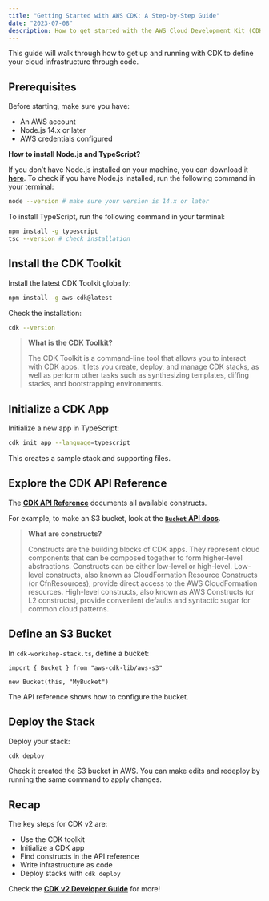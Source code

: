 ```yaml
---
title: "Getting Started with AWS CDK: A Step-by-Step Guide"
date: "2023-07-08"
description: How to get started with the AWS Cloud Development Kit (CDK) to define cloud infrastructure through code. Covers initializing a CDK app, finding constructs in the API reference, writing infrastructure code, and deploying stacks using the CDK toolkit.
---
```


This guide will walk through how to get up and running with CDK to define your cloud infrastructure through code.

## **Prerequisites**

Before starting, make sure you have:

- An AWS account
- Node.js 14.x or later
- AWS credentials configured

**How to install Node.js and TypeScript?**

If you don’t have Node.js installed on your machine, you can download it **[here](https://nodejs.org/en/download)**. To check if you have Node.js installed, run the following command in your terminal:

```bash
node --version # make sure your version is 14.x or later
```

To install TypeScript, run the following command in your terminal:

```bash
npm install -g typescript
tsc --version # check installation
```

## **Install the CDK Toolkit**

Install the latest CDK Toolkit globally:

```bash
npm install -g aws-cdk@latest
```

Check the installation:

```bash
cdk --version
```

> **What is the CDK Toolkit?**
>
> The CDK Toolkit is a command-line tool that allows you to interact with CDK apps. It lets you create, deploy, and manage CDK stacks, as well as perform other tasks such as synthesizing templates, diffing stacks, and bootstrapping environments.

## **Initialize a CDK App**

Initialize a new app in TypeScript:

```bash
cdk init app --language=typescript
```

This creates a sample stack and supporting files.

## **Explore the CDK API Reference**

The **[CDK API Reference](https://docs.aws.amazon.com/cdk/api/v2/)** documents all available constructs.

For example, to make an S3 bucket, look at the **[`Bucket` API docs](https://docs.aws.amazon.com/cdk/api/v2/docs/aws-cdk-lib.aws_s3.Bucket.html)**.

> **What are constructs?**
>
> Constructs are the building blocks of CDK apps. They represent cloud components that can be composed together to form higher-level abstractions. Constructs can be either low-level or high-level. Low-level constructs, also known as CloudFormation Resource Constructs (or CfnResources), provide direct access to the AWS CloudFormation resources. High-level constructs, also known as AWS Constructs (or L2 constructs), provide convenient defaults and syntactic sugar for common cloud patterns.

## **Define an S3 Bucket**

In `cdk-workshop-stack.ts`, define a bucket:

```tsx
import { Bucket } from "aws-cdk-lib/aws-s3"

new Bucket(this, "MyBucket")
```

The API reference shows how to configure the bucket.

## **Deploy the Stack**

Deploy your stack:

```bash
cdk deploy
```

Check it created the S3 bucket in AWS. You can make edits and redeploy by running the same command to apply changes.

## **Recap**

The key steps for CDK v2 are:

- Use the CDK toolkit
- Initialize a CDK app
- Find constructs in the API reference
- Write infrastructure as code
- Deploy stacks with `cdk deploy`

Check the **[CDK v2 Developer Guide](https://docs.aws.amazon.com/cdk/v2/guide/home.html)** for more!
